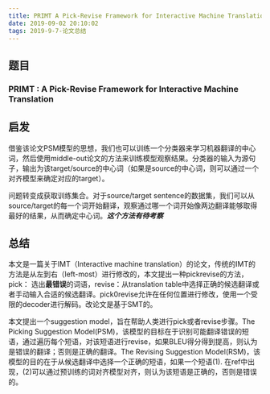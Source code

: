 ```yaml
---
title: PRIMT A Pick-Revise Framework for Interactive Machine Translation
date: 2019-09-02 20:10:02
tags: 2019-9-7-论文总结
---
```


## 题目

### PRIMT : A Pick-Revise Framework for Interactive Machine Translation

## 启发

借鉴该论文PSM模型的思想，我们也可以训练一个分类器来学习机器翻译的中心词，然后使用middle-out论文的方法来训练模型观察结果。分类器的输入为源句子，输出为该target/source的中心词（如果是source的中心词，则可以通过一个对齐模型来确定对应的target）。

<!-- more -->

问题转变成获取训练集合。对于source/target sentence的数据集，我们可以从source/target的每一个词开始翻译，观察通过哪一个词开始像两边翻译能够取得最好的结果，从而确定中心词。***这个方法有待考察***



## 总结

本文是一篇关于IMT（Interactive machine translation）的论文，传统的IMT的方法是从左到右（left-most）进行修改的，本文提出一种pickrevise的方法，pick： 选出**最错误**的词语，revise：从translation table中选择正确的候选翻译或者手动输入合适的候选翻译。pick0revise允许在任何位置进行修改，使用一个受限的decoder进行解码。改论文是基于SMT的。

本文提出一个suggestion model，旨在帮助人类进行pick或者revise步骤。The Picking Suggestion Model(PSM)，该模型的目标在于识别可能翻译错误的短语，通过遍历每个短语，对该短语进行revise，如果BLEU得分得到提高，则认为是错误的翻译；否则是正确的翻译。The Revising Suggestion Model(RSM)，该模型的目的在于从候选翻译中选择一个正确的短语，如果一个短语(1). 在ref中出现，(2)可以通过预训练的词对齐模型对齐，则认为该短语是正确的，否则是错误的。





